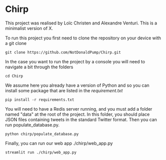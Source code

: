 # Chirp

This project was realised by Loïc Christen and Alexandre Venturi.
This is a minimalist version of X.

To run this project you first need to clone the repository on your device with a git clone 

```
git clone https://github.com/NotDonaldPump/Chirp.git
```

In the case you want to run the project by a console you will need to navigate a bit through the folders

```
cd Chirp
```

We assume here you already have a version of Python and so you can install some package that are listed in the *requirement.txt*

```
pip install -r requirements.txt
```

You will need to have a Redis server running, and you must add a folder named "data" at the root of the project. In this folder, you should place JSON files containing tweets in the standard Twitter format. Then you can run populate_database.py.

```
python chirp/populate_database.py
```

Finally, you can run our web app ./chirp/web_app.py

```
streamlit run ./chirp/web_app.py
```
